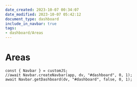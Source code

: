 ```yaml
---
date_created: 2023-10-07 00:34:07
date_modified: 2023-10-07 05:42:12
document_type: dashboard
include_in_navbar: true
tags:
- dashboard/Areas
---
```

# Areas

```dataviewjs
const { Navbar } = customJS;
//await Navbar.createNavbar(app, dv, "#dashboard", 0, 1);
await Navbar.getDashboard(dv, "#dashboard", false, 0, 1);
```


